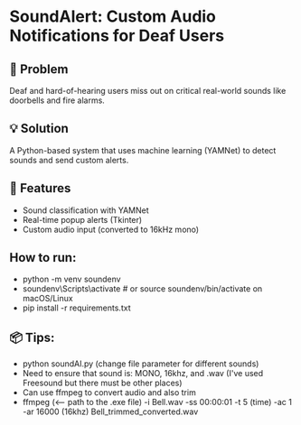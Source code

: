 # SoundAlert: Custom Audio Notifications for Deaf Users

## 🚧 Problem
Deaf and hard-of-hearing users miss out on critical real-world sounds like doorbells and fire alarms.

## 💡 Solution
A Python-based system that uses machine learning (YAMNet) to detect sounds and send custom alerts.

## 🔧 Features
- Sound classification with YAMNet
- Real-time popup alerts (Tkinter)
- Custom audio input (converted to 16kHz mono)

## How to run:
- python -m venv soundenv
- soundenv\Scripts\activate  # or source soundenv/bin/activate on macOS/Linux
- pip install -r requirements.txt

## 📦 Tips:
- python soundAI.py (change file parameter for different sounds)
- Need to ensure that sound is: MONO, 16khz, and .wav (I've used Freesound but there must be other places)
- Can use ffmpeg to convert audio and also trim
- ffmpeg (<-- path to the .exe file) -i Bell.wav -ss 00:00:01 -t 5 (time) -ac 1 -ar 16000 (16khz) Bell_trimmed_converted.wav

